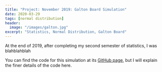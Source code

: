 ```yaml
---
title: "Project: November 2019: Galton Board Simulation"
date: 2020-03-29
tags: [normal distribution]
header:
  image: "/images/galton.jpg"
excerpt: "Statistics, Normal Distribution, Galton Board"
---
```


At the end of 2019, after completing my second semester of statistics, I was blahblahblah

You can find the code for this simulation at its [GitHub page](https://github.com/nuclearcheesecake/galton-board), but I will explain the finer details of the code here.
